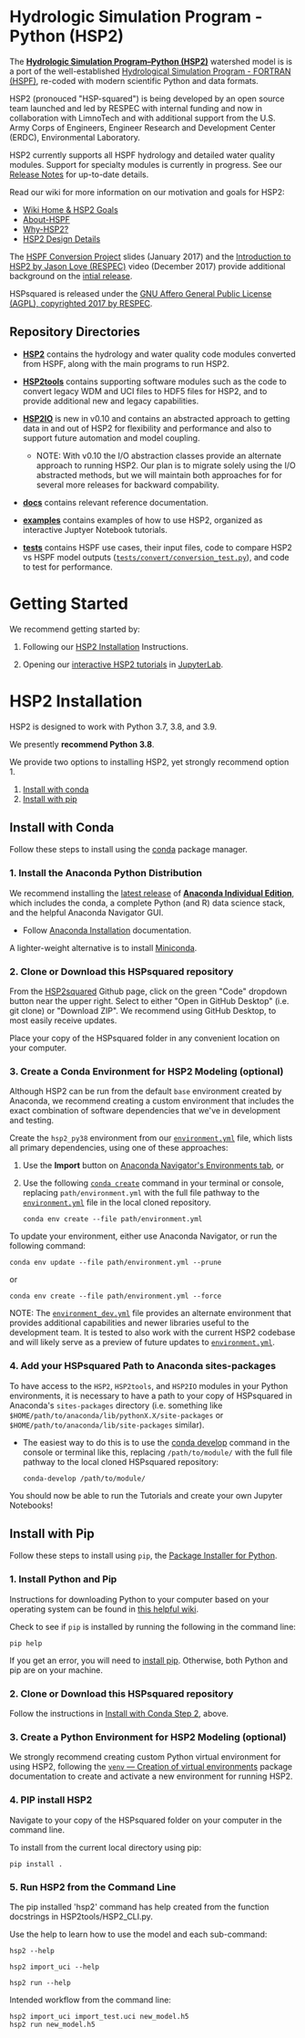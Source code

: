# Hydrologic Simulation Program - Python (HSP2)

The **[Hydrologic Simulation Program–Python (HSP2)](https://github.com/respec/HSPsquared)** watershed model is 
is a port of the well-established [Hydrological Simulation Program - FORTRAN (HSPF)](https://www.epa.gov/ceam/hydrological-simulation-program-fortran-hspf), re-coded with modern scientific Python and data formats.

HSP2 (pronouced "HSP-squared") is being developed by an open source team launched and led by RESPEC with internal funding and now in collaboration with LimnoTech and with additional support from the U.S. Army Corps of Engineers, Engineer Research and Development Center (ERDC), Environmental Laboratory.

HSP2 currently supports all HSPF hydrology and detailed water quality modules. Support for specialty modules is currently in progress. See our [Release Notes](https://github.com/respec/HSPsquared/releases) for up-to-date details.

Read our wiki for more information on our motivation and goals for HSP2:
- [Wiki Home & HSP2 Goals](https://github.com/respec/HSPsquared/wiki)
- [About-HSPF](https://github.com/respec/HSPsquared/wiki/About-HSPF)
- [Why-HSP2?](https://github.com/respec/HSPsquared/wiki/Why-HSP2%3F)
- [HSP2 Design Details](https://github.com/respec/HSPsquared/wiki/HSP2_Design_Details)

The [HSPF Conversion Project](https://github.com/respec/HSPsquared/blob/archivePy2/Why%20HSP2%20(EAA).pdf) slides (January 2017) and the [Introduction to HSP2 by Jason Love (RESPEC)](https://www.youtube.com/watch?v=aeLScKsP1Wk) video (December 2017) provide additional background on the [intial release](https://github.com/respec/HSPsquared/releases/tag/0.7.7).

HSPsquared is released under the [GNU Affero General Public License (AGPL), copyrighted 2017 by RESPEC](https://github.com/respec/HSPsquared/blob/master/LICENSE).


## Repository Directories

- **[HSP2](HSP2)** contains the hydrology and water quality code modules converted from HSPF, along with the main programs to run HSP2.

- **[HSP2tools](HSP2tools)** contains supporting software modules such as the code to convert legacy WDM and UCI files to HDF5 files for HSP2, and to provide additional new and legacy capabilities.

- **[HSP2IO](HSP2IO)** is new in v0.10 and contains an abstracted approach to getting data in and out of HSP2 for flexibility and performance and also to support future automation and model coupling. 
  - NOTE: With v0.10 the I/O abstraction classes provide an alternate approach to running HSP2. Our plan is to migrate solely using the I/O abstracted methods, but we will maintain both approaches for for several more releases for backward compability. 

- **[docs](docs)** contains relevant reference documentation.

- **[examples](examples)** contains examples of how to use HSP2, organized as interactive Juptyer Notebook tutorials.

- **[tests](tests)** contains HSPF use cases, their input files, code to compare HSP2 vs HSPF model outputs ([`tests/convert/conversion_test.py`](tests/convert/conversion_test.py)), and code to test for
 performance.


# Getting Started

We recommend getting started by:

1. Following our [HSP2 Installation](#HSP2-Installation) Instructions.

2.  Opening our [interactive HSP2 tutorials](examples) in [JupyterLab](https://jupyterlab.readthedocs.io/en/stable/).  


# HSP2 Installation

HSP2 is designed to work with Python 3.7, 3.8, and 3.9. 

We presently **recommend Python 3.8**. 

We provide two options to installing HSP2, yet strongly recommend option 1.
1. [Install with conda](#install-with-conda)
2. [Install with pip](#install-with-pip)

## Install with Conda

Follow these steps to install using the [conda](https://docs.conda.io/en/latest/) package manager.

### 1. Install the Anaconda Python Distribution

We recommend installing the [latest release](https://docs.anaconda.com/anaconda/reference/release-notes/) of [**Anaconda Individual Edition**](https://www.anaconda.com/distribution), which includes the conda, a complete Python (and R) data science stack, and the helpful Anaconda Navigator GUI.
- Follow [Anaconda Installation](https://docs.anaconda.com/anaconda/install/) documentation.

A lighter-weight alternative is to install [Miniconda](https://docs.conda.io/en/latest/miniconda.html).

### 2. Clone or Download this HSPsquared repository

From the [HSP2squared](https://github.com/respec/HSPsquared) Github page, click on the green "Code" dropdown button near the upper right. Select to either "Open in GitHub Desktop" (i.e. git clone) or "Download ZIP". We recommend using GitHub Desktop, to most easily receive updates.

Place your copy of the HSPsquared folder in any convenient location on your computer.

### 3. Create a Conda Environment for HSP2 Modeling (optional)

Although HSP2 can be run from the default `base` environment created by Anaconda, we recommend creating a custom environment that includes the exact combination of software dependencies that we've in development and testing.

Create the `hsp2_py38` environment from our [`environment.yml`](environment.yml) file, which lists all primary dependencies, using one of these approaches: 
1. Use the **Import** button on [Anaconda Navigator's Environments tab](https://docs.anaconda.com/anaconda/navigator/overview/#environments-tab), or 
2. Use the following [`conda create`](https://docs.conda.io/projects/conda/en/latest/user-guide/getting-started.html#managing-environments) command in your terminal or console,  replacing `path/environment.yml` with the full file pathway to the [`environment.yml`](environment.yml) file in the local cloned repository.

    ```shell
    conda env create --file path/environment.yml
    ```
To update your environment, either use Anaconda Navigator, or run the following command:  

```shell
conda env update --file path/environment.yml --prune
```

or

```shell
conda env create --file path/environment.yml --force
```

NOTE: The [`environment_dev.yml`](environment_dev.yml) file provides an alternate environment that provides additional capabilities and newer libraries useful to the development team. It is tested to also work with the current HSP2 codebase and will likely serve as a preview of future updates to [`environment.yml`](environment.yml).


### 4. Add your HSPsquared Path to Anaconda sites-packages

To have access to the `HSP2`, `HSP2tools`, and `HSP2IO` modules in your Python environments, it is necessary to have a path to your copy of HSPsquared in Anaconda's `sites-packages` directory (i.e. something like `$HOME/path/to/anaconda/lib/pythonX.X/site-packages` or `$HOME/path/to/anaconda/lib/site-packages` similar).

- The easiest way to do this is to use the [conda develop](https://docs.conda.io/projects/conda-build/en/latest/resources/commands/conda-develop.html) command in the console or terminal like this, replacing `/path/to/module/` with the full file pathway to the local cloned HSPsquared repository:

    ```console
    conda-develop /path/to/module/
    ```

You should now be able to run the Tutorials and create your own Jupyter Notebooks!



## Install with Pip

Follow these steps to install using `pip`, the [Package Installer for Python](https://packaging.python.org/en/latest/guides/tool-recommendations/). 

### 1. Install Python and Pip

Instructions for downloading Python to your computer based on your operating system can be found in [this helpful wiki](https://wiki.python.org/moin/BeginnersGuide/Download).

Check to see if `pip` is installed by running the following in the command line:

```shell
pip help
```

If you get an error, you will need to [install pip](https://pip.pypa.io/en/stable/installation/). Otherwise, both Python and pip are on your machine. 

### 2. Clone or Download this HSPsquared repository

Follow the instructions
 in [Install with Conda Step 2](#clone-or-download-this-hspsquared-repository), above.


### 3. Create a Python Environment for HSP2 Modeling (optional)

We strongly recommend creating custom Python virtual environment for using HSP2, following the [`venv` — Creation of virtual environments](https://docs.python.org/3.9/library/venv.html) package documentation to create and activate a new environment for running HSP2. 

### 4. PIP install HSP2 

Navigate to your copy of the HSPsquared folder on your computer in the command line.

To install from the current local directory using pip:

```shell
pip install .
```

### 5. Run HSP2 from the Command Line

The pip installed 'hsp2' command has help created from the function docstrings in HSP2tools/HSP2_CLI.py.

Use the help to learn how to use the model and each sub-command:

```shell
hsp2 --help
```

```shell
hsp2 import_uci --help
```

```shell
hsp2 run --help
```

Intended workflow from the command line:
```
hsp2 import_uci import_test.uci new_model.h5
hsp2 run new_model.h5
```
